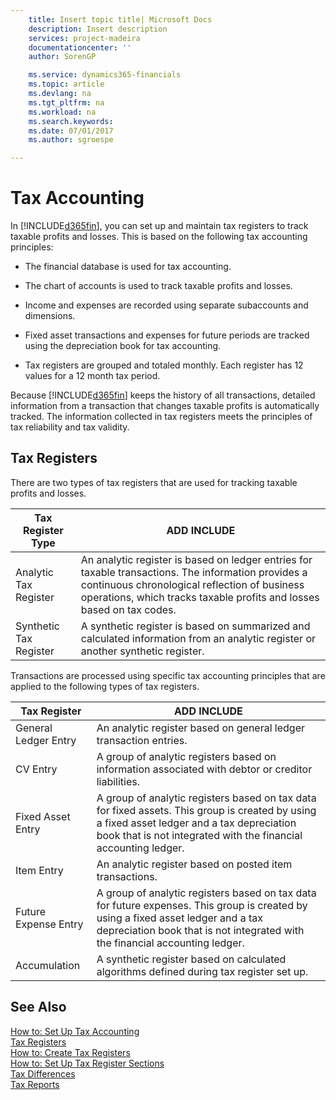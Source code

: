 ```yaml
---
    title: Insert topic title| Microsoft Docs
    description: Insert description
    services: project-madeira
    documentationcenter: ''
    author: SorenGP

    ms.service: dynamics365-financials
    ms.topic: article
    ms.devlang: na
    ms.tgt_pltfrm: na
    ms.workload: na
    ms.search.keywords:
    ms.date: 07/01/2017
    ms.author: sgroespe

---
```

# Tax Accounting
In [!INCLUDE[d365fin](../../includes/d365fin_md.md)], you can set up and maintain tax registers to track taxable profits and losses. This is based on the following tax accounting principles:  
  
-   The financial database is used for tax accounting.  
  
-   The chart of accounts is used to track taxable profits and losses.  
  
-   Income and expenses are recorded using separate subaccounts and dimensions.  
  
-   Fixed asset transactions and expenses for future periods are tracked using the depreciation book for tax accounting.  
  
-   Tax registers are grouped and totaled monthly. Each register has 12 values for a 12 month tax period.  
  
 Because [!INCLUDE[d365fin](../../includes/d365fin_md.md)] keeps the history of all transactions, detailed information from a transaction that changes taxable profits is automatically tracked. The information collected in tax registers meets the principles of tax reliability and tax validity.  
  
## Tax Registers  
 There are two types of tax registers that are used for tracking taxable profits and losses.  
  
|Tax Register Type|ADD INCLUDE<!--[!INCLUDE[bp_tabledescription](../../includes/bp_tabledescription_md.md)]-->|  
|-----------------------|---------------------------------------|  
|Analytic Tax Register|An analytic register is based on ledger entries for taxable transactions. The information provides a continuous chronological reflection of business operations, which tracks taxable profits and losses based on tax codes.|  
|Synthetic Tax Register|A synthetic register is based on summarized and calculated information from an analytic register or another synthetic register.|  
  
 Transactions are processed using specific tax accounting principles that are applied to the following types of tax registers.  
  
|Tax Register|ADD INCLUDE<!--[!INCLUDE[bp_tabledescription](../../includes/bp_tabledescription_md.md)]-->|  
|------------------|---------------------------------------|  
|General Ledger Entry|An analytic register based on general ledger transaction entries.|  
|CV Entry|A group of analytic registers based on information associated with debtor or creditor liabilities.|  
|Fixed Asset Entry|A group of analytic registers based on tax data for fixed assets. This group is created by using a fixed asset ledger and a tax depreciation book that is not integrated with the financial accounting ledger.|  
|Item Entry|An analytic register based on posted item transactions.|  
|Future Expense Entry|A group of analytic registers based on tax data for future expenses. This group is created by using a fixed asset ledger and a tax depreciation book that is not integrated with the financial accounting ledger.|  
|Accumulation|A synthetic register based on calculated algorithms defined during tax register set up.|  
  
## See Also  
 [How to: Set Up Tax Accounting](how-to-set-up-tax-accounting.md)   
 [Tax Registers](tax-registers.md)   
 [How to: Create Tax Registers](how-to-create-tax-registers.md)   
 [How to: Set Up Tax Register Sections](how-to-set-up-tax-register-sections.md)   
 [Tax Differences](tax-differences.md)   
 [Tax Reports](assetId:///e42ca8e7-1cee-4fb8-9f71-e596f29cabc3)